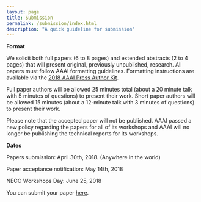 ```yaml
---
layout: page
title: Submission
permalink: /submission/index.html
description: "A quick guideline for submission"
---
```


**Format**

We solicit both full papers (6 to 8 pages) and extended abstracts (2 to 4 pages) that will present original, previously unpublished, research. All papers must follow AAAI formatting guidelines. Formatting instructions are available via the [2018 AAAI Press Author Kit](http://www.aaai.org/Publications/Templates/AuthorKit18.zip).

Full paper authors will be allowed 25 minutes total (about a 20 minute talk with 5 minutes of questions) to present their work. Short paper authors will be allowed 15 minutes (about a 12-minute talk with 3 minutes of questions) to present their work.

Please note that the accepted paper will not be published. AAAI passed a new policy regarding the papers for all of its workshops and AAAI will no longer be publishing the technical reports for its workshops. 


**Dates**

Papers submission: April 30th, 2018. (Anywhere in the world)

Paper acceptance notification: May 14th, 2018

NECO Workshops Day: June 25, 2018

You can submit your paper [here](https://easychair.org/conferences/?conf=neco18).
